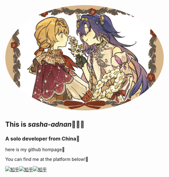 <img src="img\镜头之外-60.jpg" alt="个人背景" style="border-radius: 50%;"> 

## This is ***sasha-adnan***👻👻👻

### A solo developer from China🥢

here is my github hompage🍨

You can find me at the platform below!🧀

[![知乎](https://img.shields.io/badge/%E7%9F%A5%E4%B9%8E-莎夏-blue)](https://www.zhihu.com/people/52-69-16-74)[![知乎](https://img.shields.io/badge/bilibili-莎夏阿德南-pink)](https://space.bilibili.com/1604544540?spm_id_from=333.1007.0.0)[![知乎](https://img.shields.io/badge/抖音-莎夏-black)](https://www.douyin.com/user/self?from_tab_name=main)

